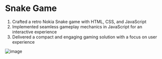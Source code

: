 # Snake Game
1. Crafted a retro Nokia Snake game with HTML, CSS, and JavaScript
2. Implemented seamless gameplay mechanics in JavaScript for an interactive experience
3. Delivered a compact and engaging gaming solution with a focus on user experience

![image](https://github.com/DhananjayWYK/Snake-Game/assets/142799756/25b07301-ffcc-4f17-b8a2-7d7679b7a3f9)
